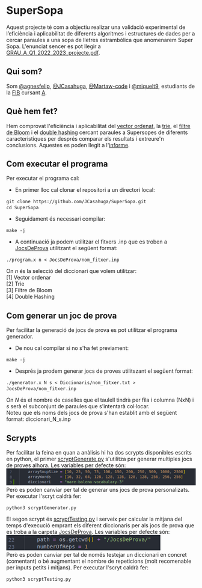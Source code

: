 # SuperSopa
Aquest projecte té com a objectiu realizar una validació experimental de l’eficiència i aplicabilitat de diferents algoritmes i estructures de dades per a cercar paraules a una sopa de lletres estrambòlica que anomenarem Super Sopa. L'enunciat sencer es pot llegir a [GRAU_A_Q1_2022_2023_projecte.pdf](/GRAU_A_Q1_2022_2023_projecte.pdf).

## Qui som?
Som [@agnesfelip](https://github.com/agnesfelip), [@JCasahuga](https://github.com/jcasahuga), [@Martaw-code](https://github.com/Martaw-code) i [@miquelt9](https://github.com/miquelt9), estudiants de la [FIB](https://www.fib.upc.edu) cursant [A](https://www.fib.upc.edu/ca/estudis/graus/grau-en-enginyeria-informatica/pla-destudis/assignatures/A).

## Què hem fet?
Hem comprovat l'eficiència i aplicabilitat del [vector ordenat](https://en.wikipedia.org/wiki/Sorted_array), la [trie](https://en.wikipedia.org/wiki/Trie), el [filtre de Bloom](https://en.wikipedia.org/wiki/Bloom_filter) i el [double hashing](https://en.wikipedia.org/wiki/Double_hashing) cercant paraules a Supersopes de diferents caracteristiques per després comparar els resultats i extreure'n conclusions. Aquestes es poden llegit a l'[informe]().

## Com executar el programa
Per executar el programa cal:
- En primer lloc cal clonar el repositori a un directori local:
```
git clone https://github.com/JCasahuga/SuperSopa.git
cd SuperSopa
```
- Seguidament és necessari compilar:
```
make -j
```
- A continuació ja podem utilitzar el fitxers .inp que es troben a [JocsDeProva](/JocsDeProva) utilitzant el següent format:
```
./program.x n < JocsDeProva/nom_fitxer.inp
```
  On _n_ és la selecció del diccionari que volem utilitzar:    
      [1] Vector ordenar    
      [2] Trie   
      [3] Filtre de Bloom   
      [4] Double Hashing   
         
## Com generar un joc de prova
Per facilitar la generació de jocs de prova es pot utilitzar el programa generador.
- De nou cal compilar si no s'ha fet previament:
```
make -j
```
- Després ja prodem generar jocs de proves utilitszant el següent format:
```
./generator.x N s < Diccionaris/nom_fitxer.txt > JocsDeProva/nom_fitxer.inp
```
  On _N_ és el nombre de caselles que el taulell tindrà per fila i columna (NxN) i _s_ serà el subconjunt de paraules que s'intentarà col·locar.    
  Noteu que els noms dels jocs de prova s'han establit amb el següent format: diccionari_N_s.inp

## Scrypts   
Per facilitar la feina en quan a anàlisis hi ha dos scrypts disponibles escrits en python, el primer [scryptGenerate.py](/scryptGenerate.py) s'utilitza per generar multiples jocs de proves alhora. Les variables per defecte són:   
![generator default values](/images/variables_scryptGenerator.png)   
Però es poden canviar per tal de generar uns jocs de prova personalizats. Per executar l'scryt caldrà fer:
```
python3 scryptGenerator.py
```

El segon scrypt és [scryptTesting.py](/scryptTesting.py) i serveix per calcular la mitjana del temps d'execució emprant els diferent diccionaris per als jocs de prova que es troba a la carpeta [JocsDeProva](/JocsDeProva). Les variables per defecte són:   
![testing default values](/images/variables_scryptTesting.png)   
Però es poden canviar per tal de només testejar un diccionari en concret (comentant) o bé augmentant el nombre de repeticions (molt recomenable per inputs petits i mitjans). Per executar l'scryt caldrà fer:
```
python3 scryptTesting.py
```
